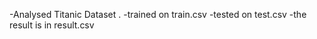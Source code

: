 -Analysed Titanic Dataset .
-trained on train.csv
-tested on test.csv 
-the result is in result.csv


  
